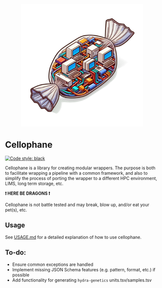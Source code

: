 <p align="center">
  <img src="cellophane.png" width="400px" />
</p>

# Cellophane

[![Code style: black](https://img.shields.io/badge/code%20style-black-000000.svg)](https://github.com/psf/black)

Cellophane is a library for creating modular wrappers. The purpose is both to facilitate wrapping a pipeline with a common framework, and also to simplify the process of porting the wrapper to a different HPC environment, LIMS, long term storage, etc.

**❗️ HERE BE DRAGONS ❗️**

Cellophane is not battle tested and may break, blow up, and/or eat your pet(s), etc.

## Usage

See [USAGE.md](USAGE.md) for a detailed explanation of how to use cellophane.

## To-do:

- Ensure common exceptions are handled
- Implement missing JSON Schema features (e.g. pattern, format, etc.) if possible
- Add functionality for generating `hydra-genetics` units.tsv/samples.tsv